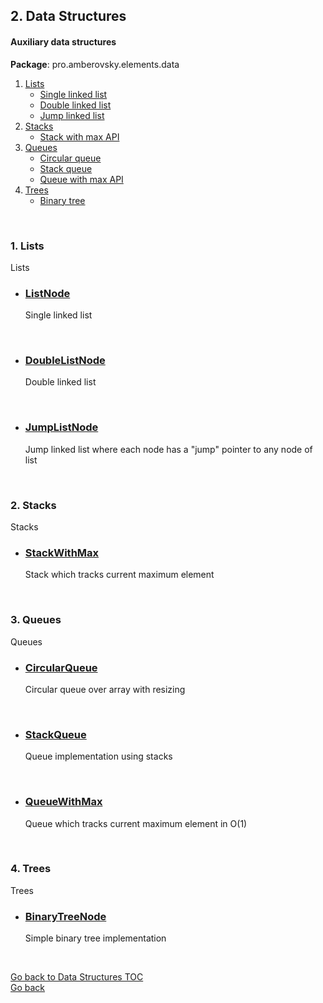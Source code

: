 ## <a name="data-structures"></a>2. Data Structures
#### Auxiliary data structures

**Package**: pro.amberovsky.elements.data  

1. [Lists](#lists)
   * [Single linked list](#lists-single-linked-list)
   * [Double linked list](#lists-double-linked-list)
   * [Jump linked list](#lists-jump-linked-list)
2. [Stacks](#stacks)
   * [Stack with max API](#stacks-with-max-api)
3. [Queues](#queues)
   * [Circular queue](#queues-circular-queue)
   * [Stack queue](#queues-stack-queue)
   * [Queue with max API](#queues-queue-with-max-api)
4. [Trees](#trees)
   * [Binary tree](#trees-binary-tree)
   
      
<br>

### 1. <a name="lists"></a>Lists
Lists
<br>

   * ### <a name="lists-single-linked-list"></a>[ListNode](/src/main/java/pro/amberovsky/elements/util/data/ListNode.java)
      Single linked list  
<br>

   * ### <a name="lists-double-linked-list"></a>[DoubleListNode](/src/main/java/pro/amberovsky/elements/util/data/DoubleListNode.java)
      Double linked list
<br>

   * ### <a name="lists-jump-linked-list"></a>[JumpListNode](/src/main/java/pro/amberovsky/elements/util/data/JumpListNode.java)
      Jump linked list where each node has a "jump" pointer to any node of list
<br>

### 2. <a name="stacks"></a>Stacks
Stacks
<br>

   * ### <a name="stacks-with-max-api"></a>[StackWithMax](/src/main/java/pro/amberovsky/elements/util/data/StackWithMax.java)
      Stack which tracks current maximum element   
<br>

### 3. <a name="queues"></a>Queues
Queues
<br>

   * ### <a name="queues-circular-queue"></a>[CircularQueue](/src/main/java/pro/amberovsky/elements/util/data/CircularQueue.java)
      Circular queue over array with resizing   
<br>

   * ### <a name="queues-stack-queue"></a>[StackQueue](/src/main/java/pro/amberovsky/elements/util/data/StackQueue.java)
      Queue implementation using stacks   
<br>

   * ### <a name="queues-queue-with-max-api"></a>[QueueWithMax](/src/main/java/pro/amberovsky/elements/util/data/QueueWithMax.java)
      Queue which tracks current maximum element in O(1)   
<br>
   
### 4. <a name="trees"></a>Trees
Trees
<br>

   * ### <a name="trees-binary-tree"></a>[BinaryTreeNode](/src/main/java/pro/amberovsky/elements/util/data/BinaryTreeNode.java)
      Simple binary tree implementation   
<br>

[Go back to Data Structures TOC](#data-structures)  
[Go back](/README.md)
